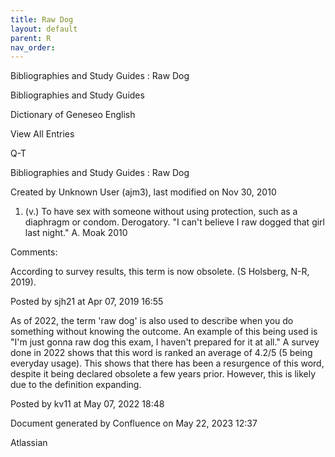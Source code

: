 ```yaml
---
title: Raw Dog
layout: default
parent: R
nav_order:
---
```


Bibliographies and Study Guides : Raw Dog

Bibliographies and Study Guides

Dictionary of Geneseo English

View All Entries

Q-T

Bibliographies and Study Guides : Raw Dog

Created by  Unknown User (ajm3), last modified on Nov 30, 2010

1. (v.) To have sex with someone without using protection, such as a diaphragm or condom. Derogatory. &quot;I can't believe I raw dogged that girl last night.&quot; A. Moak 2010

Comments:

According to survey results, this term is now obsolete. (S Holsberg, N-R, 2019).

Posted by sjh21 at Apr 07, 2019 16:55

As of 2022, the term 'raw dog' is also used to describe when you do something without knowing the outcome. An example of this being used is &quot;I'm just gonna raw dog this exam, I haven't prepared for it at all.&quot; A survey done in 2022 shows that this word is ranked an average of 4.2/5 (5 being everyday usage). This shows that there has been a resurgence of this word, despite it being declared obsolete a few years prior. However, this is likely due to the definition expanding.

Posted by kv11 at May 07, 2022 18:48

Document generated by Confluence on May 22, 2023 12:37

Atlassian
